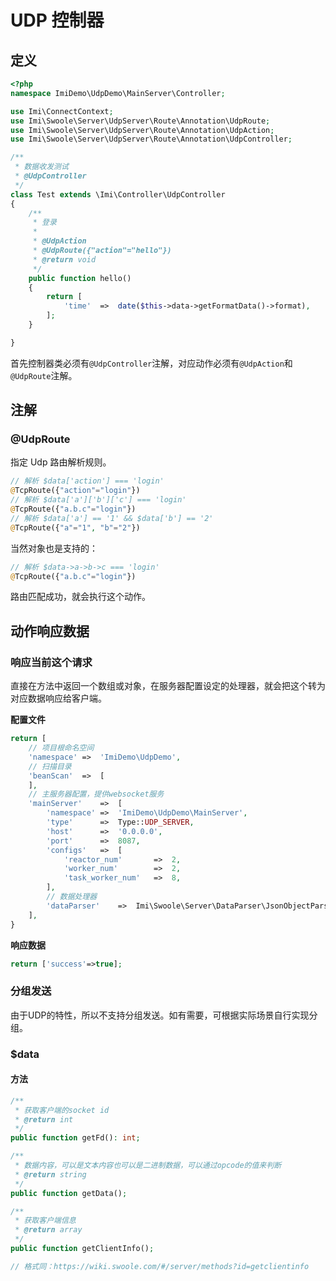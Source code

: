 # UDP 控制器

## 定义

```php
<?php
namespace ImiDemo\UdpDemo\MainServer\Controller;

use Imi\ConnectContext;
use Imi\Swoole\Server\UdpServer\Route\Annotation\UdpRoute;
use Imi\Swoole\Server\UdpServer\Route\Annotation\UdpAction;
use Imi\Swoole\Server\UdpServer\Route\Annotation\UdpController;

/**
 * 数据收发测试
 * @UdpController
 */
class Test extends \Imi\Controller\UdpController
{
	/**
	 * 登录
	 * 
	 * @UdpAction
	 * @UdpRoute({"action"="hello"})
	 * @return void
	 */
	public function hello()
	{
		return [
			'time'	=>	date($this->data->getFormatData()->format),
		];
	}

}
```

首先控制器类必须有`@UdpController`注解，对应动作必须有`@UdpAction`和`@UdpRoute`注解。

## 注解

### @UdpRoute

指定 Udp 路由解析规则。

```php
// 解析 $data['action'] === 'login'
@TcpRoute({"action"="login"})
// 解析 $data['a']['b']['c'] === 'login'
@TcpRoute({"a.b.c"="login"})
// 解析 $data['a'] == '1' && $data['b'] == '2'
@TcpRoute({"a"="1", "b"="2"})
```

当然对象也是支持的：

```php
// 解析 $data->a->b->c === 'login'
@TcpRoute({"a.b.c"="login"})
```

路由匹配成功，就会执行这个动作。

## 动作响应数据

### 响应当前这个请求

直接在方法中返回一个数组或对象，在服务器配置设定的处理器，就会把这个转为对应数据响应给客户端。

**配置文件**

```php
return [
	// 项目根命名空间
	'namespace'	=>	'ImiDemo\UdpDemo',
	// 扫描目录
	'beanScan'	=>	[
	],
	// 主服务器配置，提供websocket服务
	'mainServer'	=>	[
		'namespace'	=>	'ImiDemo\UdpDemo\MainServer',
		'type'		=>	Type::UDP_SERVER,
		'host'		=>	'0.0.0.0',
		'port'		=>	8087,
		'configs'	=>	[
			'reactor_num'		=>	2,
			'worker_num'		=>	2,
			'task_worker_num'	=>	8,
		],
		// 数据处理器
		'dataParser'	=>	Imi\Swoole\Server\DataParser\JsonObjectParser::class,
	],
}
```

**响应数据**

```php
return ['success'=>true];
```

### 分组发送

由于UDP的特性，所以不支持分组发送。如有需要，可根据实际场景自行实现分组。

### $data

#### 方法

```php
/**
 * 获取客户端的socket id
 * @return int
 */
public function getFd(): int;
```

```php
/**
 * 数据内容，可以是文本内容也可以是二进制数据，可以通过opcode的值来判断
 * @return string
 */
public function getData();
```

```php
/**
 * 获取客户端信息
 * @return array
 */
public function getClientInfo();

// 格式同：https://wiki.swoole.com/#/server/methods?id=getclientinfo
```

